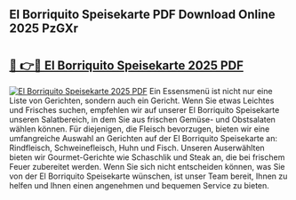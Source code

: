 ## El Borriquito Speisekarte PDF Download Online 2025 PzGXr

# <h2><a href="http://gcao69.nevu.top/?p=El+Borriquito+Speisekarte">🔗 👉🔴 El Borriquito Speisekarte 2025 PDF</a></h2>

[![El Borriquito Speisekarte 2025 PDF](https://i.imgur.com/dBaPXMq.png)](http://gcao69.nevu.top/?p=El+Borriquito+Speisekarte)
Ein Essensmenü ist nicht nur eine Liste von Gerichten, sondern auch ein Gericht. Wenn Sie etwas Leichtes und Frisches suchen, empfehlen wir auf unserer El Borriquito Speisekarte unseren Salatbereich, in dem Sie aus frischen Gemüse- und Obstsalaten wählen können. Für diejenigen, die Fleisch bevorzugen, bieten wir eine umfangreiche Auswahl an Gerichten auf der El Borriquito Speisekarte an: Rindfleisch, Schweinefleisch, Huhn und Fisch. Unseren Auserwählten bieten wir Gourmet-Gerichte wie Schaschlik und Steak an, die bei frischem Feuer zubereitet werden. Wenn Sie sich nicht entscheiden können, was Sie von der El Borriquito Speisekarte wünschen, ist unser Team bereit, Ihnen zu helfen und Ihnen einen angenehmen und bequemen Service zu bieten.
